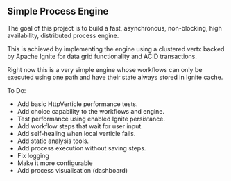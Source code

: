 ## Simple Process Engine
The goal of this project is to build a fast, asynchronous, non-blocking, high availability, distributed process engine.

This is achieved by implementing the engine using a clustered vertx backed by Apache Ignite for data grid functionality and ACID transactions.

Right now this is a very simple engine whose workflows can only be executed using one path and have their state always stored in Ignite cache.

To Do:
- Add basic HttpVerticle performance tests.
- Add choice capability to the workflows and engine.
- Test performance using enabled Ignite persistance.
- Add workflow steps that wait for user input.
- Add self-healing when local verticle fails.
- Add static analysis tools.
- Add process execution without saving steps.
- Fix logging
- Make it more configurable
- Add process visualisation (dashboard)
